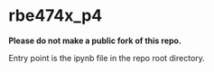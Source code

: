 # rbe474x_p4

**Please do not make a public fork of this repo.**

Entry point is the ipynb file in the repo root directory.


